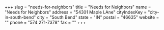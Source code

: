 +++
slug = "needs-for-neighbors"
title = "Needs for Neighbors"
name = "Needs for Neighbors"
address = "54301 Maple LAne"
cityIndexKey = "city-in-south-bend"
city = "South Bend"
state = "IN"
postal = "46635"
website = ""
phone = "574 271-7378"
fax = ""
+++
